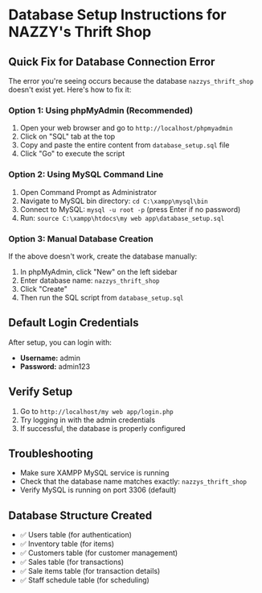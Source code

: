 # Database Setup Instructions for NAZZY's Thrift Shop

## Quick Fix for Database Connection Error

The error you're seeing occurs because the database `nazzys_thrift_shop` doesn't exist yet. Here's how to fix it:

### Option 1: Using phpMyAdmin (Recommended)
1. Open your web browser and go to `http://localhost/phpmyadmin`
2. Click on "SQL" tab at the top
3. Copy and paste the entire content from `database_setup.sql` file
4. Click "Go" to execute the script

### Option 2: Using MySQL Command Line
1. Open Command Prompt as Administrator
2. Navigate to MySQL bin directory: `cd C:\xampp\mysql\bin`
3. Connect to MySQL: `mysql -u root -p` (press Enter if no password)
4. Run: `source C:\xampp\htdocs\my web app\database_setup.sql`

### Option 3: Manual Database Creation
If the above doesn't work, create the database manually:
1. In phpMyAdmin, click "New" on the left sidebar
2. Enter database name: `nazzys_thrift_shop`
3. Click "Create"
4. Then run the SQL script from `database_setup.sql`

## Default Login Credentials
After setup, you can login with:
- **Username:** admin
- **Password:** admin123

## Verify Setup
1. Go to `http://localhost/my web app/login.php`
2. Try logging in with the admin credentials
3. If successful, the database is properly configured

## Troubleshooting
- Make sure XAMPP MySQL service is running
- Check that the database name matches exactly: `nazzys_thrift_shop`
- Verify MySQL is running on port 3306 (default)

## Database Structure Created
- ✅ Users table (for authentication)
- ✅ Inventory table (for items)
- ✅ Customers table (for customer management)
- ✅ Sales table (for transactions)
- ✅ Sale items table (for transaction details)
- ✅ Staff schedule table (for scheduling)
